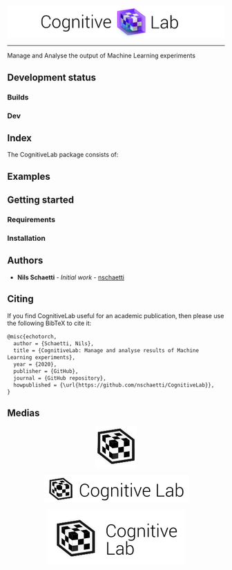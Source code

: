 <p align="center"><img src="https://github.com/nschaetti/CognitiveLab/blob/develop/images/banner2.png" /></p>

--------------------------------------------------------------------------------

Manage and Analyse the output of Machine Learning experiments

## Development status

### Builds


### Dev

## Index

The CognitiveLab package consists of:

## Examples


## Getting started

### Requirements

### Installation

## Authors

* **Nils Schaetti** - *Initial work* - [nschaetti](https://github.com/nschaetti/)

## Citing

If you find CognitiveLab useful for an academic publication, then please use the following BibTeX to cite it:

```
@misc{echotorch,
  author = {Schaetti, Nils},
  title = {CognitiveLab: Manage and analyse results of Machine Learning experiments},
  year = {2020},
  publisher = {GitHub},
  journal = {GitHub repository},
  howpublished = {\url{https://github.com/nschaetti/CognitiveLab}},
}
```

## Medias

<p align="center"><img src="https://raw.githubusercontent.com/nschaetti/CognitiveLab/develop/images/icon_small.png"/></p>
<p align="center"><img src="https://raw.githubusercontent.com/nschaetti/CognitiveLab/develop/images/icon_long.png"/></p>
<p align="center"><img src="https://raw.githubusercontent.com/nschaetti/CognitiveLab/develop/images/icon_height.png"/></p>
